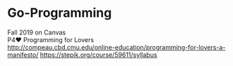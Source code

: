 # Go-Programming
Fall 2019 on Canvas  
P4❤️ Programming for Lovers  
http://compeau.cbd.cmu.edu/online-education/programming-for-lovers-a-manifesto/
https://stepik.org/course/59611/syllabus
